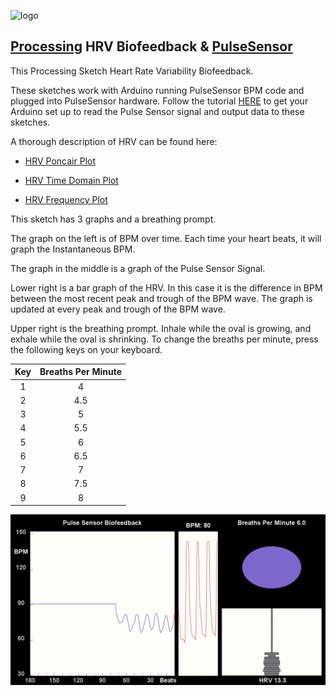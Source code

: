 ![logo](https://avatars0.githubusercontent.com/u/7002937?v=3&s=200)


## <a href="https://processing.org"> Processing</a> HRV Biofeedback & <a href="http://www.pulsesensor.com">PulseSensor</a>

This Processing Sketch Heart Rate Variability Biofeedback.

These sketches work with Arduino running PulseSensor BPM code and plugged into PulseSensor hardware. Follow the tutorial [HERE](https://pulsesensor.com/pages/getting-advanced) to get your Arduino set up to read the Pulse Sensor signal and output data to these sketches.

A thorough description of HRV can be found here:

*	 [HRV Poncair Plot](http://pulsesensor.com/pages/hrv-poincare-plot)

*  [HRV Time Domain Plot](http://pulsesensor.com/pages/hrv-time-domain)

*  [HRV Frequency Plot](http://pulsesensor.com/pages/hrv-freqeuncy-domain)

This sketch has 3 graphs and a breathing prompt.

The graph on the left is of BPM over time. Each time your heart beats, it will graph the Instantaneous BPM.

The graph in the middle is a graph of the Pulse Sensor Signal.

Lower right is a bar graph of the HRV. In this case it is the difference in BPM between the most recent peak and trough of the BPM wave. The graph is updated at every peak and trough of the BPM wave.

Upper right is the breathing prompt. Inhale while the oval is growing, and exhale while the oval is shrinking. To change the breaths per minute, press the following keys on your keyboard.

| Key | Breaths Per Minute |
| :---: | :-------: |
| 1 | 4 |
| 2 | 4.5 |
| 3 | 5 |
| 4 | 5.5 |
| 5 | 6 |
| 6 | 6.5 |
| 7 | 7 |
| 8 | 7.5 |
| 9 | 8 |

![HRV Biofeedback](data/Biofeedback_Screen.jpg)
